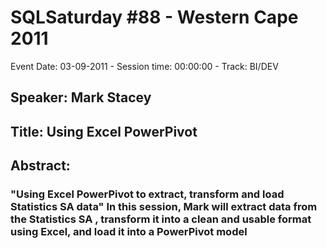 # SQLSaturday #88 - Western Cape 2011
Event Date: 03-09-2011 - Session time: 00:00:00 - Track: BI/DEV
## Speaker: Mark Stacey
## Title: Using Excel  PowerPivot 
## Abstract:
### "Using Excel  PowerPivot to extract, transform and load Statistics SA data"	In this session, Mark will extract data from the Statistics SA , transform it into a clean and usable format using Excel, and load it into a PowerPivot model

